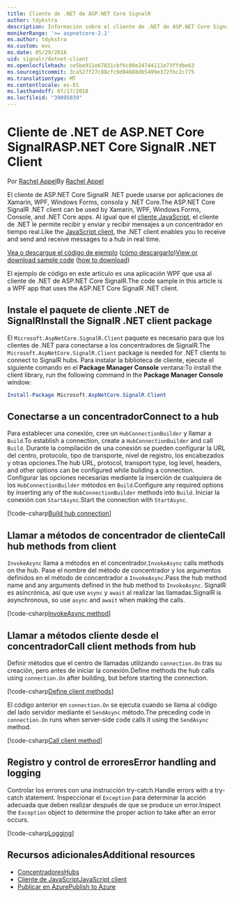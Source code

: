 ```yaml
---
title: Cliente de .NET de ASP.NET Core SignalR
author: tdykstra
description: Información sobre el cliente de .NET de ASP.NET Core SignalR
monikerRange: '>= aspnetcore-2.1'
ms.author: tdykstra
ms.custom: mvc
ms.date: 05/29/2018
uid: signalr/dotnet-client
ms.openlocfilehash: ce5be911e67831cbf6c09e24744111e73ffdbe63
ms.sourcegitcommit: 3ca527f27c88cfc9d04688db5499e372fbc2c775
ms.translationtype: MT
ms.contentlocale: es-ES
ms.lasthandoff: 07/17/2018
ms.locfileid: "39095039"
---
```

# <a name="aspnet-core-signalr-net-client"></a><span data-ttu-id="98b7f-103">Cliente de .NET de ASP.NET Core SignalR</span><span class="sxs-lookup"><span data-stu-id="98b7f-103">ASP.NET Core SignalR .NET Client</span></span>

<span data-ttu-id="98b7f-104">Por [Rachel Appel](http://twitter.com/rachelappel)</span><span class="sxs-lookup"><span data-stu-id="98b7f-104">By [Rachel Appel](http://twitter.com/rachelappel)</span></span>

<span data-ttu-id="98b7f-105">El cliente de ASP.NET Core SignalR .NET puede usarse por aplicaciones de Xamarin, WPF, Windows Forms, consola y .NET Core.</span><span class="sxs-lookup"><span data-stu-id="98b7f-105">The ASP.NET Core SignalR .NET client can be used by Xamarin, WPF, Windows Forms, Console, and .NET Core apps.</span></span> <span data-ttu-id="98b7f-106">Al igual que el [cliente JavaScript](xref:signalr/javascript-client), el cliente de .NET le permite recibir y enviar y recibir mensajes a un concentrador en tiempo real.</span><span class="sxs-lookup"><span data-stu-id="98b7f-106">Like the [JavaScript client](xref:signalr/javascript-client), the .NET client enables you to receive and send and receive messages to a hub in real time.</span></span>

<span data-ttu-id="98b7f-107">[Vea o descargue el código de ejemplo](https://github.com/aspnet/Docs/tree/live/aspnetcore/signalr/dotnet-client/sample) ([cómo descargarlo](xref:tutorials/index#how-to-download-a-sample))</span><span class="sxs-lookup"><span data-stu-id="98b7f-107">[View or download sample code](https://github.com/aspnet/Docs/tree/live/aspnetcore/signalr/dotnet-client/sample) ([how to download](xref:tutorials/index#how-to-download-a-sample))</span></span>

<span data-ttu-id="98b7f-108">El ejemplo de código en este artículo es una aplicación WPF que usa al cliente de .NET de ASP.NET Core SignalR.</span><span class="sxs-lookup"><span data-stu-id="98b7f-108">The code sample in this article is a WPF app that uses the ASP.NET Core SignalR .NET client.</span></span>

## <a name="install-the-signalr-net-client-package"></a><span data-ttu-id="98b7f-109">Instale el paquete de cliente .NET de SignalR</span><span class="sxs-lookup"><span data-stu-id="98b7f-109">Install the SignalR .NET client package</span></span>

<span data-ttu-id="98b7f-110">El `Microsoft.AspNetCore.SignalR.Client` paquete es necesario para que los clientes de .NET para conectarse a los concentradores de SignalR.</span><span class="sxs-lookup"><span data-stu-id="98b7f-110">The `Microsoft.AspNetCore.SignalR.Client` package is needed for .NET clients to connect to SignalR hubs.</span></span> <span data-ttu-id="98b7f-111">Para instalar la biblioteca de cliente, ejecute el siguiente comando en el **Package Manager Console** ventana:</span><span class="sxs-lookup"><span data-stu-id="98b7f-111">To install the client library, run the following command in the **Package Manager Console** window:</span></span>

```powershell
Install-Package Microsoft.AspNetCore.SignalR.Client
```

## <a name="connect-to-a-hub"></a><span data-ttu-id="98b7f-112">Conectarse a un concentrador</span><span class="sxs-lookup"><span data-stu-id="98b7f-112">Connect to a hub</span></span>

<span data-ttu-id="98b7f-113">Para establecer una conexión, cree un `HubConnectionBuilder` y llamar a `Build`.</span><span class="sxs-lookup"><span data-stu-id="98b7f-113">To establish a connection, create a `HubConnectionBuilder` and call `Build`.</span></span> <span data-ttu-id="98b7f-114">Durante la compilación de una conexión se pueden configurar la URL del centro, protocolo, tipo de transporte, nivel de registro, los encabezados y otras opciones.</span><span class="sxs-lookup"><span data-stu-id="98b7f-114">The hub URL, protocol, transport type, log level, headers, and other options can be configured while building a connection.</span></span> <span data-ttu-id="98b7f-115">Configurar las opciones necesarias mediante la inserción de cualquiera de los `HubConnectionBuilder` métodos en `Build`.</span><span class="sxs-lookup"><span data-stu-id="98b7f-115">Configure any required options by inserting any of the `HubConnectionBuilder` methods into `Build`.</span></span> <span data-ttu-id="98b7f-116">Iniciar la conexión con `StartAsync`.</span><span class="sxs-lookup"><span data-stu-id="98b7f-116">Start the connection with `StartAsync`.</span></span>

[!code-csharp[Build hub connection](dotnet-client/sample/signalrchatclient/MainWindow.xaml.cs?highlight=15-17,33)]

## <a name="call-hub-methods-from-client"></a><span data-ttu-id="98b7f-117">Llamar a métodos de concentrador de cliente</span><span class="sxs-lookup"><span data-stu-id="98b7f-117">Call hub methods from client</span></span>

<span data-ttu-id="98b7f-118">`InvokeAsync` llama a métodos en el concentrador.</span><span class="sxs-lookup"><span data-stu-id="98b7f-118">`InvokeAsync` calls methods on the hub.</span></span> <span data-ttu-id="98b7f-119">Pase el nombre del método de concentrador y los argumentos definidos en el método de concentrador a `InvokeAsync`.</span><span class="sxs-lookup"><span data-stu-id="98b7f-119">Pass the hub method name and any arguments defined in the hub method to `InvokeAsync`.</span></span> <span data-ttu-id="98b7f-120">SignalR es asincrónica, así que use `async` y `await` al realizar las llamadas.</span><span class="sxs-lookup"><span data-stu-id="98b7f-120">SignalR is asynchronous, so use `async` and `await` when making the calls.</span></span>

[!code-csharp[InvokeAsync method](dotnet-client/sample/signalrchatclient/MainWindow.xaml.cs?range=48-49)]

## <a name="call-client-methods-from-hub"></a><span data-ttu-id="98b7f-121">Llamar a métodos cliente desde el concentrador</span><span class="sxs-lookup"><span data-stu-id="98b7f-121">Call client methods from hub</span></span>

<span data-ttu-id="98b7f-122">Definir métodos que el centro de llamadas utilizando `connection.On` tras su creación, pero antes de iniciar la conexión.</span><span class="sxs-lookup"><span data-stu-id="98b7f-122">Define methods the hub calls using `connection.On` after building, but before starting the connection.</span></span>

[!code-csharp[Define client methods](dotnet-client/sample/signalrchatclient/MainWindow.xaml.cs?range=22-29)]

<span data-ttu-id="98b7f-123">El código anterior en `connection.On` se ejecuta cuando se llama al código del lado servidor mediante el `SendAsync` método.</span><span class="sxs-lookup"><span data-stu-id="98b7f-123">The preceding code in `connection.On` runs when server-side code calls it using the `SendAsync` method.</span></span>

[!code-csharp[Call client method](dotnet-client/sample/signalrchat/hubs/chathub.cs?range=8-11)]

## <a name="error-handling-and-logging"></a><span data-ttu-id="98b7f-124">Registro y control de errores</span><span class="sxs-lookup"><span data-stu-id="98b7f-124">Error handling and logging</span></span>

<span data-ttu-id="98b7f-125">Controlar los errores con una instrucción try-catch.</span><span class="sxs-lookup"><span data-stu-id="98b7f-125">Handle errors with a try-catch statement.</span></span> <span data-ttu-id="98b7f-126">Inspeccionar el `Exception` para determinar la acción adecuada que deben realizar después de que se produce un error.</span><span class="sxs-lookup"><span data-stu-id="98b7f-126">Inspect the `Exception` object to determine the proper action to take after an error occurs.</span></span>

[!code-csharp[Logging](dotnet-client/sample/signalrchatclient/MainWindow.xaml.cs?range=46-54)]

## <a name="additional-resources"></a><span data-ttu-id="98b7f-127">Recursos adicionales</span><span class="sxs-lookup"><span data-stu-id="98b7f-127">Additional resources</span></span>

* [<span data-ttu-id="98b7f-128">Concentradores</span><span class="sxs-lookup"><span data-stu-id="98b7f-128">Hubs</span></span>](xref:signalr/hubs)
* [<span data-ttu-id="98b7f-129">Cliente de JavaScript</span><span class="sxs-lookup"><span data-stu-id="98b7f-129">JavaScript client</span></span>](xref:signalr/javascript-client)
* [<span data-ttu-id="98b7f-130">Publicar en Azure</span><span class="sxs-lookup"><span data-stu-id="98b7f-130">Publish to Azure</span></span>](xref:signalr/publish-to-azure-web-app)
